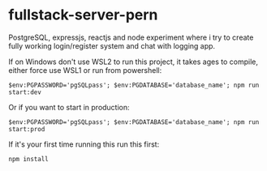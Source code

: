 # fullstack-server-pern
PostgreSQL, expressjs, reactjs and node experiment where i try to create fully working login/register system and chat with logging app.  
  
If on Windows don't use WSL2 to run this project, it takes ages to compile, either force use WSL1 or run from powershell:
```
$env:PGPASSWORD='pgSQLpass'; $env:PGDATABASE='database_name'; npm run start:dev
```  
Or if you want to start  in production:
```
$env:PGPASSWORD='pgSQLpass'; $env:PGDATABASE='database_name'; npm run start:prod
```  
If it's your first time running this run this first:
```
npm install
```